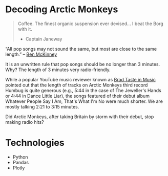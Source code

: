 # Decoding Arctic Monkeys

> Coffee. The finest organic suspension ever devised... I beat the Borg with it.
> - Captain Janeway

“All pop songs may not sound the same, but most are close to the same length.” – [Ben McKinney](https://www.vox.com/2014/8/18/6003271/why-are-songs-3-minutes-long) 

It is an unwritten rule that pop songs should be no longer than 3 minutes. Why? The length of 3 minutes very radio-friendly. 

While a popular YouTube music reviewer known as [Brad Taste in Music](https://www.youtube.com/channel/UChwbfG8UvnLOJ_WgRiAaPBA) pointed out that the length of tracks on Arctic Monkeys third record Humbug is quite generous (e.g., 5:44 in the case of The Jeweller's Hands or 4:44 in Dance Little Liar), the songs featured of their debut album Whatever People Say I Am, That's What I'm No were much shorter. We are mostly talking 2:21 to 3:15 minutes. 

Did Arctic Monkeys, after taking Britain by storm with their debut, stop making radio hits? 

# Technologies

- Python
- Pandas
- Plotly
